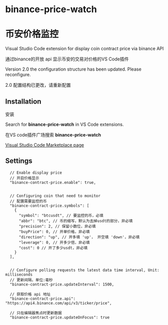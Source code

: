 # binance-price-watch
# 币安价格监控

Visual Studio Code extension for display coin contract price via binance API

通过binance的开放 api 显示币安的交易对价格的VS Code插件

Version 2.0 the configuration structure has been updated. Please reconfigure.

2.0 配置结构已更改，请重新配置

## Installation
安装

Search for **binance-price-watch** in VS Code extensions.

在VS code插件广场搜索 **binance-price-watch**

[Visual Studio Code Marketplace page](https://marketplace.visualstudio.com/items?itemName=chenwuai.binance-price-watch)

## Settings
```
  // Enable display price
  // 开启价格显示
  "binance-contract-price.enable": true,


  // Configuring coin that need to monitor
  // 配置需要监控的币
  "binance-contract-price.symbols": [
    {
      "symbol": "btcusdt", // 要监控的币，必填
      "abbr": "btc", // 币的缩写，默认为去掉usdt的部分，非必填
      "precision": 2, // 保留小数位，非必填
      "buyPrice": 0, // 开单价格，非必填
      "direction": "up", // 开多填 'up'， 开空填 'down'，非必填
      "leverage": 0, // 开多少倍，非必填
      "cost": 0 // 开了多少usdt，非必填
    }
  ],

  
  // Configure polling requests the latest data time interval, Unit: milliseconds
  // 更新间隔，单位:毫秒
  "binance-contract-price.updateInterval": 1500,

  // 获取价格 api 地址
  "binance-contract-price.api": "https://api4.binance.com/api/v3/ticker/price",

  // 只在编辑器焦点时更新数据
  "binance-contract-price.updateOnFocus": true
```
